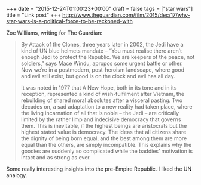 +++
date = "2015-12-24T01:00:23+00:00"
draft = false
tags = ["star wars"]
title = "Link post"
+++
http://www.theguardian.com/film/2015/dec/17/why-star-wars-is-a-political-force-to-be-reckoned-with



Zoe Williams, writing for The Guardian:

> By Attack of the Clones, three years later in 2002, the Jedi have a kind of UN blue helmets mandate – “You must realise there aren’t enough Jedi to protect the Republic. We are keepers of the peace, not soldiers,” says Mace Windu, apropos some urgent battle or other. Now we’re in a postmodern, post-heroism landscape, where good and evil still exist, but good is on the clock and evil has all day.
> 
> It was noted in 1977 that A New Hope, both in its tone and in its reception, represented a kind of wish-fulfilment after Vietnam, the rebuilding of shared moral absolutes after a visceral pasting. Two decades on, a sad adaptation to a new reality had taken place, where the living incarnation of all that is noble – the Jedi – are critically limited by the rather limp and indecisive democracy that governs them. This is inevitable, if the highest beings are aristocrats but the highest stated value is democracy. The ideas that all citizens share the dignity of being born equal, and the best among them are more equal than the others, are simply incompatible. This explains why the goodies are suddenly so complicated while the baddies’ motivation is intact and as strong as ever.

Some really interesting insights into the pre-Empire Republic. I liked the UN analogy.
